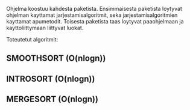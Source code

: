 Ohjelma koostuu kahdesta paketista.
Ensimmaisesta paketista loytyvat ohjelman kayttamat jarjestamisalgoritmit, seka jarjestamisalgoritmien
kayttamat apumetodit. Toisesta paketista taas loytyvat paaohjelmaan ja kayttoliittymaan liittyvat luokat.

Toteutetut algoritmit:

SMOOTHSORT (O(nlogn))
---


INTROSORT (O(nlogn))
---


MERGESORT (O(nlogn))
---


